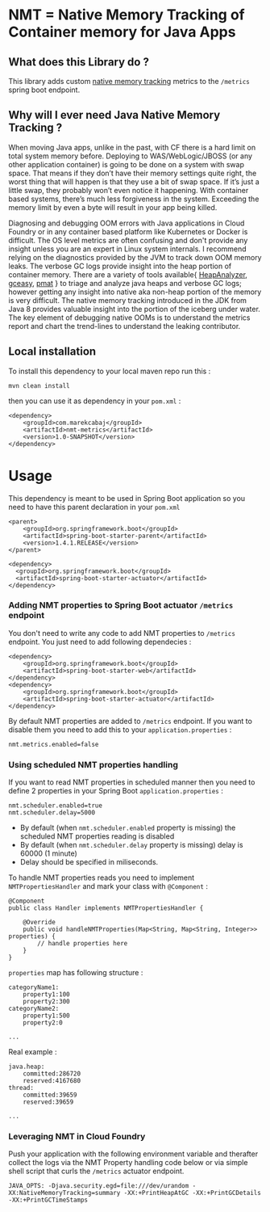# NMT = Native Memory Tracking of Container memory for Java Apps

## What does this Library do ?
This library adds custom [native memory tracking](https://docs.oracle.com/javase/8/docs/technotes/guides/troubleshoot/tooldescr007.html) metrics to the `/metrics` spring boot endpoint.  

## Why will I ever need Java Native Memory Tracking ?

When moving Java apps, unlike in the past, with CF there is a hard limit on total system memory before. Deploying to WAS/WebLogic/JBOSS (or any other application container) is going to be done on a system with swap space. That means if they don’t have their memory settings quite right, the worst thing that will happen is that they use a bit of swap space. If it’s just a little swap, they probably won’t even notice it happening. With container based systems, there’s much less forgiveness in the system. Exceeding the memory limit by even a byte will result in your app being killed.


Diagnosing and debugging OOM errors with Java applications in Cloud Foundry or in any container based platform like Kubernetes or Docker is difficult. The OS level metrics are often confusing and don't provide any insight unless you are an expert in Linux system internals. I recommend relying on the diagnostics provided by the JVM to track down OOM memory leaks. The verbose GC logs provide insight into the heap portion of container memory. There are a variety of tools available{ [HeapAnalyzer](http://www.eclipse.org/mat/), [gceasy](http://gceasy.io/), [pmat](http://ibm.co/1pUjktc) } to triage and analyze java heaps and verbose GC logs; however getting any insight into native aka non-heap portion of the memory is very difficult.  The native memory tracking introduced in the JDK from Java 8 provides valuable insight into the portion of the iceberg under water.  The key element of debugging native OOMs is to understand the metrics report and chart the trend-lines to understand the leaking contributor.


## Local installation

To install this dependency to your local maven repo run this :

```
mvn clean install
```

then you can use it as dependency in your `pom.xml` :

```
<dependency>
    <groupId>com.marekcabaj</groupId>
    <artifactId>nmt-metrics</artifactId>
    <version>1.0-SNAPSHOT</version>
</dependency>
```

# Usage

This dependency is meant to be used in Spring Boot application so you need to have this parent declaration in your `pom.xml`

```
<parent>
    <groupId>org.springframework.boot</groupId>
    <artifactId>spring-boot-starter-parent</artifactId>
    <version>1.4.1.RELEASE</version>
</parent>

<dependency>
  <groupId>org.springframework.boot</groupId>
  <artifactId>spring-boot-starter-actuator</artifactId>
</dependency>

```

### Adding NMT properties to Spring Boot actuator `/metrics` endpoint

You don't need to write any code to add NMT properties to `/metrics` endpoint. You just need to add following dependecies :

```
<dependency>
    <groupId>org.springframework.boot</groupId>
    <artifactId>spring-boot-starter-web</artifactId>
</dependency>
<dependency>
    <groupId>org.springframework.boot</groupId>
    <artifactId>spring-boot-starter-actuator</artifactId>
</dependency>
```

By default NMT properties are added to `/metrics` endpoint. If you want to disable them you need to add this to your `application.properties` :

```
nmt.metrics.enabled=false
```


### Using scheduled NMT properties handling

If you want to read NMT properties in scheduled manner then you need to define 2 properties in your Spring Boot `application.properties` :

```
nmt.scheduler.enabled=true
nmt.scheduler.delay=5000
```

* By default (when `nmt.scheduler.enabled` property is missing) the scheduled NMT properties reading is disabled
* By default (when `nmt.scheduler.delay` property is missing) delay is 60000 (1 minute)
* Delay should be specified in miliseconds.

To handle NMT properties reads you need to implement `NMTPropertiesHandler` and mark your class with `@Component` :

```
@Component
public class Handler implements NMTPropertiesHandler {

    @Override
    public void handleNMTProperties(Map<String, Map<String, Integer>> properties) {
        // handle properties here
    }
}
```

`properties` map has following structure :

```
categoryName1:
	property1:100
	property2:300
categoryName2:
	property1:500
	property2:0

...

```

Real example :

```
java.heap:
	committed:286720
	reserved:4167680
thread:
	committed:39659
	reserved:39659

...

```

### Leveraging NMT in Cloud Foundry

Push your application with the following environment variable and therafter collect the logs via the NMT Property handling code below or via simple shell script that curls the `/metrics` actuator endpoint.

`JAVA_OPTS: -Djava.security.egd=file:///dev/urandom -XX:NativeMemoryTracking=summary -XX:+PrintHeapAtGC -XX:+PrintGCDetails -XX:+PrintGCTimeStamps`
